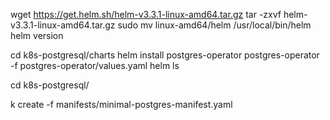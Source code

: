 wget https://get.helm.sh/helm-v3.3.1-linux-amd64.tar.gz
tar -zxvf helm-v3.3.1-linux-amd64.tar.gz
sudo mv linux-amd64/helm /usr/local/bin/helm
helm version 


cd k8s-postgresql/charts
helm install postgres-operator postgres-operator -f postgres-operator/values.yaml
helm ls 

cd k8s-postgresql/

k create -f manifests/minimal-postgres-manifest.yaml
